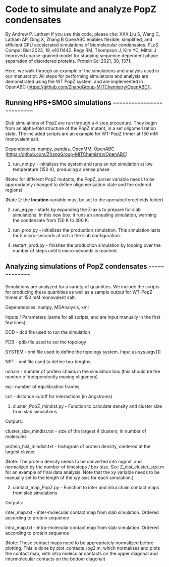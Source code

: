 # Code to simulate and analyze PopZ condensates
By Andrew P. Latham
If you use this code, please cite:
XXX
Liu S, Wang C, Latham AP, Ding X, Zhang B OpenABC enables flexible, simplified, and efficient GPU accelerated simulations of biomolecular condensates. PLoS Comput Biol 2023, 19, e1011442.
Regy RM, Thompson J, Kim YC, Mittal J Improved coarse-grained model for studying sequence dependent phase separation of disordered proteins. Protein Sci 2021, 30, 1371.

Here, we walk through an example of the simulations and analysis used in our manuscript.
All steps for performing simulations and analysis are demonstrated using the WT PopZ system, 
and are implemented in OpenABC (https://github.com/ZhangGroup-MITChemistry/OpenABC/).

## Running HPS+SMOG simulations -------------------------
Slab simulations of PopZ are run through a 4 step procedure. They begin from an alpha-fold structure of the PopZ mutant, in a set oligomerization state. The included scripts are an example for WT-PopZ trimer at 150 mM monovalent salt. 

Dependencies: numpy, pandas, OpenMM, OpenABC (https://github.com/ZhangGroup-MITChemistry/OpenABC)

1. run_npt.py - initializes the system and runs an npt simulation at low temperature (150 K), producing a dense phase

(Note: for different PopZ mutants, the PopZ_parser variable needs to be appropriately changed to define oligomerization state and the ordered regions)

(Note 2: the __location__ variable must be set to the openabc/forcefields folder)

2. run_eq.py - starts by expanding the Z-axis to prepare for slab simulations. In this new box, it runs an annealing simulation, warming the condensate from 150 K to 300 K.

3. run_prod.py - initializes the production simulation. This simulation lasts for 5 micro-seconds at nvt in the slab configuration.

4. restart_prod.py - finishes the production simulation by looping over the number of steps until  5 micro-seconds is reached.

 
## Analyzing simulations of PopZ condensates -------------
Simulations are analyzed for a variety of quantities. We include the scripts for producing these quantities as well as a sample output for WT-PopZ trimer at 150 mM monovalent salt.

Dependencies: numpy, MDAnalysis, xml

Inputs / Parameters (same for all scripts, and are input manually in the first few lines):

DCD - dcd file used to run the simulation

PDB - pdb file used to set the topology

SYSTEM - xml file used to define the topology system. Input as sys.argv[1]

NPT -  xml file used to define box lengths

nchain - number of protein chains in the simulation box (this should be the number of independently moving oligomers)

eq - number of equilibration frames

cut - distance cutoff for interactions (in Angstroms)

1. cluster_PopZ_mindist.py - Function to calculate density and cluster size from slab simulations

Outputs:

cluster_size_mindist.txt - size of the largest 4 clusters, in number of molecules

protein_hist_mindist.txt - histogram of protein density, centered at the largest cluster

(Note: The protein density needs to be converted into mg/mL and normalized by the number of timesteps / box size. See Z_dist_cluster_size.m for an example of final data analysis. Note that the xy variable needs to be manually set to the length of the x/y axis for each simulation.)

2. contact_map_PopZ.py - Function to inter and intra chain contact maps from slab simulations

Outputs:

inter_map.txt - inter-molecular contact map from slab simulation. Ordered according to protein sequence

intra_map.txt - intra-molecular contact map from slab simulation. Ordered according to protein sequence

(Note: These contact maps need to be appropriately normalized before plotting. This is done by plot_contacts_log2.m, which normalizes and plots the contact map, with intra molecular contacts on the upper diagonal and intermolecular contacts on the bottom diagonal)